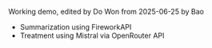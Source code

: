 Working demo, edited by Do Won from 2025-06-25 by Bao
- Summarization using FireworkAPI
- Treatment using Mistral via OpenRouter API 

